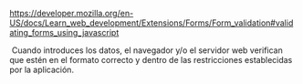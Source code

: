 https://developer.mozilla.org/en-US/docs/Learn_web_development/Extensions/Forms/Form_validation#validating_forms_using_javascript

 Cuando introduces los datos, el navegador y/o el servidor web verifican que estén en el formato correcto y dentro de las restricciones establecidas por la aplicación.